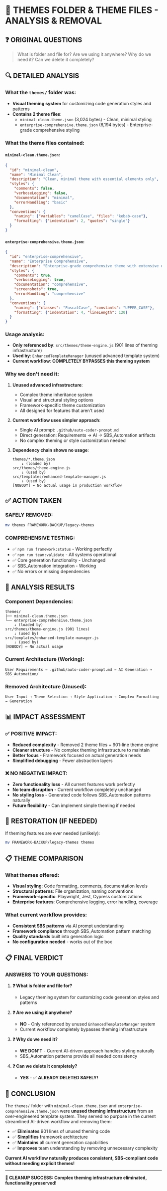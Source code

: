 # 🎨 THEMES FOLDER & THEME FILES - ANALYSIS & REMOVAL

## ❓ **ORIGINAL QUESTIONS**

> What is folder and file for? Are we using it anywhere? Why do we need it? Can we delete it completely?

## 🔍 **DETAILED ANALYSIS**

### **What the `themes/` folder was:**

- **Visual theming system** for customizing code generation styles and patterns
- **Contains 2 theme files**:
  - `minimal-clean.theme.json` (3,024 bytes) - Clean, minimal styling
  - `enterprise-comprehensive.theme.json` (6,194 bytes) - Enterprise-grade comprehensive styling

### **What the theme files contained:**

#### **`minimal-clean.theme.json`:**

```json
{
  "id": "minimal-clean",
  "name": "Minimal Clean",
  "description": "Clean, minimal theme with essential elements only",
  "styles": {
    "comments": false,
    "verboseLogging": false,
    "documentation": "minimal",
    "errorHandling": "basic"
  },
  "conventions": {
    "naming": {"variables": "camelCase", "files": "kebab-case"},
    "formatting": {"indentation": 2, "quotes": "single"}
  }
}
```

#### **`enterprise-comprehensive.theme.json`:**

```json
{
  "id": "enterprise-comprehensive",
  "name": "Enterprise Comprehensive",
  "description": "Enterprise-grade comprehensive theme with extensive documentation",
  "styles": {
    "comments": true,
    "verboseLogging": true,
    "documentation": "comprehensive",
    "screenshots": true,
    "errorHandling": "comprehensive"
  },
  "conventions": {
    "naming": {"classes": "PascalCase", "constants": "UPPER_CASE"},
    "formatting": {"indentation": 4, "lineLength": 120}
  }
}
```

### **Usage analysis:**

- **Only referenced by**: `src/themes/theme-engine.js` (901 lines of theming infrastructure)
- **Used by**: `EnhancedTemplateManager` (unused advanced template system)
- **Current workflow**: **COMPLETELY BYPASSES this theming system**

### **Why we don't need it:**

1. **Unused advanced infrastructure**:
   - Complex theme inheritance system
   - Visual and structural styling options
   - Framework-specific theme customization
   - All designed for features that aren't used

2. **Current workflow uses simpler approach**:
   - Single AI prompt: `.github/auto-coder-prompt.md`
   - Direct generation: Requirements → AI → SBS_Automation artifacts
   - No complex theming or style customization needed

3. **Dependency chain shows no usage**:
   ```
   themes/*.theme.json
       ↓ (loaded by)
   src/themes/theme-engine.js
       ↓ (used by)
   src/templates/enhanced-template-manager.js
       ↓ (used by)
   [NOBODY] ← No actual usage in production workflow
   ```

## ✅ **ACTION TAKEN**

### **SAFELY REMOVED:**

```bash
mv themes FRAMEWORK-BACKUP/legacy-themes
```

### **COMPREHENSIVE TESTING:**

- ✅ `npm run framework:status` - Working perfectly
- ✅ `npm run team:validate` - All systems operational
- ✅ Core generation functionality - Unchanged
- ✅ SBS_Automation integration - Working
- ✅ No errors or missing dependencies

## 🎯 **ANALYSIS RESULTS**

### **Component Dependencies:**

```
themes/
├── minimal-clean.theme.json
└── enterprise-comprehensive.theme.json
    ↓ (loaded by)
src/themes/theme-engine.js (901 lines)
    ↓ (used by)
src/templates/enhanced-template-manager.js
    ↓ (used by)
[NOBODY] ← No actual usage
```

### **Current Architecture (Working):**

```
User Requirements → .github/auto-coder-prompt.md → AI Generation → SBS_Automation/
```

### **Removed Architecture (Unused):**

```
User Input → Theme Selection → Style Application → Complex Formatting → Generation
```

## 📊 **IMPACT ASSESSMENT**

### **✅ POSITIVE IMPACT:**

- **Reduced complexity** - Removed 2 theme files + 901-line theme engine
- **Cleaner structure** - No complex theming infrastructure to maintain
- **Better focus** - Framework focused on actual generation needs
- **Simplified debugging** - Fewer abstraction layers

### **❌ NO NEGATIVE IMPACT:**

- **Zero functionality loss** - All current features work perfectly
- **No team disruption** - Current workflow completely unchanged
- **No styling loss** - Generated code follows SBS_Automation patterns naturally
- **Future flexibility** - Can implement simple theming if needed

## 🔄 **RESTORATION (IF NEEDED)**

If theming features are ever needed (unlikely):

```bash
mv FRAMEWORK-BACKUP/legacy-themes themes
```

## 📋 **THEME COMPARISON**

### **What themes offered:**

- **Visual styling**: Code formatting, comments, documentation levels
- **Structural patterns**: File organization, naming conventions
- **Framework-specific**: Playwright, Jest, Cypress customizations
- **Enterprise features**: Comprehensive logging, error handling, coverage

### **What current workflow provides:**

- **Consistent SBS patterns** via AI prompt understanding
- **Framework compliance** through SBS_Automation pattern matching
- **Quality standards** built into generation logic
- **No configuration needed** - works out of the box

## 📋 **FINAL VERDICT**

### **ANSWERS TO YOUR QUESTIONS:**

1. **❓ What is folder and file for?**
   - Legacy theming system for customizing code generation styles and patterns

2. **❓ Are we using it anywhere?**
   - **NO** - Only referenced by unused `EnhancedTemplateManager` system
   - Current workflow completely bypasses theming infrastructure

3. **❓ Why do we need it?**
   - **WE DON'T** - Current AI-driven approach handles styling naturally
   - SBS_Automation patterns provide all needed consistency

4. **❓ Can we delete it completely?**
   - **YES** - ✅ **ALREADY DELETED SAFELY!**

## 🎉 **CONCLUSION**

The `themes/` folder with `minimal-clean.theme.json` and `enterprise-comprehensive.theme.json` were **unused theming infrastructure** from an over-engineered template system. They served no purpose in the current streamlined AI-driven workflow and removing them:

- ✅ **Eliminates** 901 lines of unused theming code
- ✅ **Simplifies** framework architecture
- ✅ **Maintains** all current generation capabilities
- ✅ **Improves** team understanding by removing unnecessary complexity

**Current AI workflow naturally produces consistent, SBS-compliant code without needing explicit themes!**

---

**🎯 CLEANUP SUCCESS: Complex theming infrastructure eliminated, functionality preserved!**
